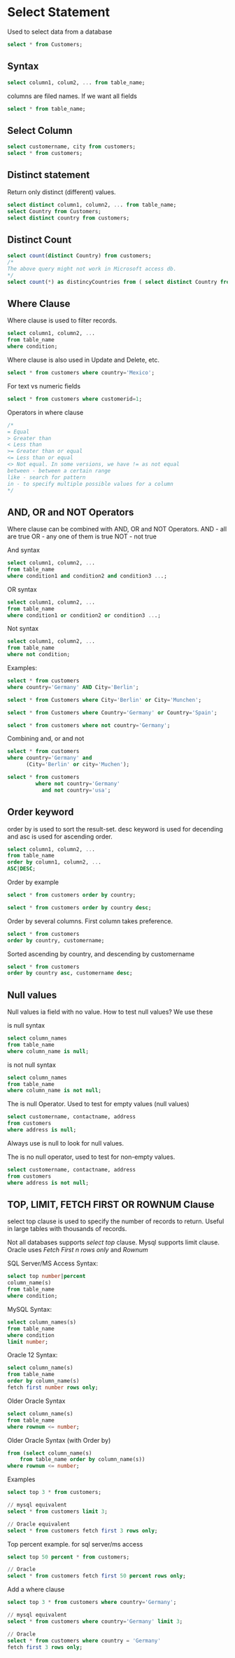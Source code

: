 # Select Statement

Used to select data from a database
```sql
select * from Customers;
```

## Syntax
```sql
select column1, colum2, ... from table_name;
```
columns are filed names.
If we want all fields

```sql
select * from table_name;
```

## Select Column
```sql
select customername, city from customers;
select * from customers;
```

## Distinct statement
Return only distinct (different) values.
```sql
select distinct column1, column2, ... from table_name;
select Country from Customers;
select distinct country from customers;
```

## Distinct Count
```sql
select count(distinct Country) from customers;
/*
The above query might not work in Microsoft access db.
*/
select count(*) as distincyCountries from ( select distinct Country from Customers);
```

## Where Clause
Where clause is used to filter records.
```sql
select column1, column2, ...
from table_name
where condition;
```
Where clause is also used in Update and Delete, etc.

```sql
select * from customers where country='Mexico';
```
For text vs numeric fields
```sql
select * from customers where customerid=1;
```

Operators in where clause
```sql
/*
= Equal
> Greater than
< Less than
>= Greater than or equal
<= Less than or equal
<> Not equal. In some versions, we have != as not equal
between - between a certain range
like - search for pattern
in - to specify multiple possible values for a column
*/
```

## AND, OR and NOT Operators
Where clause can be combined with AND, OR and NOT Operators.
AND - all are true
OR - any one of them is true
NOT - not true

And syntax
```sql
select column1, column2, ...
from table_name
where condition1 and condition2 and condition3 ...;
```

OR syntax
```sql
select column1, column2, ...
from table_name
where condition1 or condition2 or condition3 ...;
```

Not syntax
```sql
select column1, column2, ...
from table_name
where not condition;
```

Examples:
```sql
select * from customers 
where country='Germany' AND City='Berlin';

select * from Customers where City='Berlin' or City='Munchen';

select * from Customers where Country='Germany' or Country='Spain';

select * from customers where not country='Germany';
```

Combining and, or and not
```sql
select * from customers 
where country='Germany' and 
      (City='Berlin' or city='Muchen');

select * from customers 
         where not country='Germany' 
           and not country='usa';
```

## Order keyword
order by is used to sort the result-set.
desc keyword is used for decending and asc is used for ascending order.

```sql
select column1, column2, ...
from table_name
order by column1, column2, ...
ASC|DESC;
```

Order by example
```sql
select * from customers order by country;

select * from customers order by country desc;
```

Order by several columns. First column takes preference.
```sql
select * from customers
order by country, customername;
```

Sorted ascending by country, and descending by customername
```sql
select * from customers
order by country asc, customername desc;
```

## Null values
Null values ia field with no value.
How to test null values? We use these

is null syntax
```sql
select column_names 
from table_name
where column_name is null;
```

is not null syntax
```sql
select column_names
from table_name
where column_name is not null;
```

The is null Operator. Used to test for empty values (null values)
```sql
select customername, contactname, address 
from customers 
where address is null;
```
Always use is null to look for null values.

The is no null operator, used to test for non-empty values.
```sql
select customername, contactname, address
from customers 
where address is not null;
```

## TOP, LIMIT, FETCH FIRST OR ROWNUM Clause
select top clause is used to specify the number of records to return.
Useful in large tables with thousands of records.

Not all databases supports *select top* clause.
Mysql supports limit clause.
Oracle uses *Fetch First n rows only* and *Rownum*

SQL Server/MS Access Syntax:
```sql
select top number|percent
column_name(s)
from table_name
where condition;
```

MySQL Syntax:
```sql
select column_names(s)
from table_name
where condition
limit number;
```

Oracle 12 Syntax:
```sql
select column_name(s)
from table_name
order by column_name(s)
fetch first number rows only;
```

Older Oracle Syntax
```sql
select column_name(s)
from table_name
where rownum <= number;
```

Older Oracle Syntax (with Order by)
```sql
from (select column_name(s) 
    from table_name order by column_name(s))
where rownum <= number;
```

Examples
```sql
select top 3 * from customers;

// mysql equivalent
select * from customers limit 3;

// Oracle equivalent
select * from customers fetch first 3 rows only;
```

Top percent example. for sql server/ms access
```sql
select top 50 percent * from customers;

// Oracle
select * from customers fetch first 50 percent rows only;
```

Add a where clause
```sql
select top 3 * from customers where country='Germany';

// mysql equivalent
select * from customers where country='Germany' limit 3;

// Oracle
select * from customers where country = 'Germany'
fetch first 3 rows only;
```






